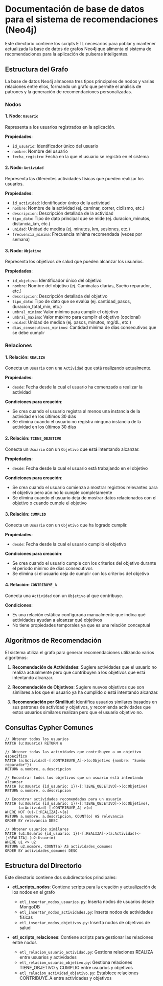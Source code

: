 # Documentación de base de datos para el sistema de recomendaciones (Neo4j)

Este directorio contiene los scripts ETL necesarios para poblar y mantener actualizada la base de datos de grafos Neo4j que alimenta el sistema de recomendaciones para la aplicación de pulseras inteligentes.

## Estructura del Grafo

La base de datos Neo4j almacena tres tipos principales de nodos y varias relaciones entre ellos, formando un grafo que permite el análisis de patrones y la generación de recomendaciones personalizadas.

### Nodos

#### 1. Nodo: `Usuario`

Representa a los usuarios registrados en la aplicación.

**Propiedades**:
- `id_usuario`: Identificador único del usuario
- `nombre`: Nombre del usuario
- `fecha_registro`: Fecha en la que el usuario se registró en el sistema

#### 2. Nodo: `Actividad`

Representa las diferentes actividades físicas que pueden realizar los usuarios.

**Propiedades**:
- `id_actividad`: Identificador único de la actividad
- `nombre`: Nombre de la actividad (ej. caminar, correr, ciclismo, etc.)
- `descripcion`: Descripción detallada de la actividad
- `tipo_dato`: Tipo de dato principal que se mide (ej. duracion_minutos, distancia_km, etc.)
- `unidad`: Unidad de medida (ej. minutos, km, sesiones, etc.)
- `frecuencia_minima`: Frecuencia mínima recomendada (veces por semana)

#### 3. Nodo: `Objetivo`

Representa los objetivos de salud que pueden alcanzar los usuarios.

**Propiedades**:
- `id_objetivo`: Identificador único del objetivo
- `nombre`: Nombre del objetivo (ej. Caminatas diarias, Sueño reparador, etc.)
- `descripcion`: Descripción detallada del objetivo
- `tipo_dato`: Tipo de dato que se evalúa (ej. cantidad_pasos, duracion_total_min, etc.)
- `umbral_minimo`: Valor mínimo para cumplir el objetivo
- `umbral_maximo`: Valor máximo para cumplir el objetivo (opcional)
- `unidad`: Unidad de medida (ej. pasos, minutos, mg/dL, etc.)
- `dias_consecutivos_minimos`: Cantidad mínima de días consecutivos que se debe cumplir

### Relaciones

#### 1. Relación: `REALIZA`

Conecta un `Usuario` con una `Actividad` que está realizando actualmente.

**Propiedades**:
- `desde`: Fecha desde la cual el usuario ha comenzado a realizar la actividad

**Condiciones para creación**:
- Se crea cuando el usuario registra al menos una instancia de la actividad en los últimos 30 días
- Se elimina cuando el usuario no registra ninguna instancia de la actividad en los últimos 30 días

#### 2. Relación: `TIENE_OBJETIVO`

Conecta un `Usuario` con un `Objetivo` que está intentando alcanzar.

**Propiedades**:
- `desde`: Fecha desde la cual el usuario está trabajando en el objetivo

**Condiciones para creación**:
- Se crea cuando el usuario comienza a mostrar registros relevantes para el objetivo pero aún no lo cumple completamente
- Se elimina cuando el usuario deja de mostrar datos relacionados con el objetivo o cuando cumple el objetivo

#### 3. Relación: `CUMPLIO`

Conecta un `Usuario` con un `Objetivo` que ha logrado cumplir.

**Propiedades**:
- `desde`: Fecha desde la cual el usuario cumplió el objetivo

**Condiciones para creación**:
- Se crea cuando el usuario cumple con los criterios del objetivo durante el período mínimo de días consecutivos
- Se elimina si el usuario deja de cumplir con los criterios del objetivo

#### 4. Relación: `CONTRIBUYE_A`

Conecta una `Actividad` con un `Objetivo` al que contribuye.

**Condiciones**:
- Es una relación estática configurada manualmente que indica qué actividades ayudan a alcanzar qué objetivos
- No tiene propiedades temporales ya que es una relación conceptual

## Algoritmos de Recomendación

El sistema utiliza el grafo para generar recomendaciones utilizando varios algoritmos:

1. **Recomendación de Actividades**: Sugiere actividades que el usuario no realiza actualmente pero que contribuyen a los objetivos que está intentando alcanzar.

2. **Recomendación de Objetivos**: Sugiere nuevos objetivos que son similares a los que el usuario ya ha cumplido o está intentando alcanzar.

3. **Recomendación por Similitud**: Identifica usuarios similares basados en sus patrones de actividad y objetivos, y recomienda actividades que estos usuarios similares realizan pero que el usuario objetivo no.

## Consultas Cypher Comunes

```cypher
// Obtener todos los usuarios
MATCH (u:Usuario) RETURN u

// Obtener todas las actividades que contribuyen a un objetivo específico
MATCH (a:Actividad)-[:CONTRIBUYE_A]->(o:Objetivo {nombre: "Sueño reparador"})
RETURN a.nombre, a.descripcion

// Encontrar todos los objetivos que un usuario está intentando alcanzar
MATCH (u:Usuario {id_usuario: 1})-[:TIENE_OBJETIVO]->(o:Objetivo)
RETURN o.nombre, o.descripcion

// Encontrar actividades recomendadas para un usuario
MATCH (u:Usuario {id_usuario: 1})-[:TIENE_OBJETIVO]->(o:Objetivo),
      (a:Actividad)-[:CONTRIBUYE_A]->(o)
WHERE NOT (u)-[:REALIZA]->(a)
RETURN a.nombre, a.descripcion, COUNT(o) AS relevancia
ORDER BY relevancia DESC

// Obtener usuarios similares
MATCH (u1:Usuario {id_usuario: 1})-[:REALIZA]->(a:Actividad)<-[:REALIZA]-(u2:Usuario)
WHERE u1 <> u2
RETURN u2.nombre, COUNT(a) AS actividades_comunes
ORDER BY actividades_comunes DESC
```

## Estructura del Directorio

Este directorio contiene dos subdirectorios principales:

- **etl_scripts_nodos**: Contiene scripts para la creación y actualización de los nodos en el grafo
  - `etl_insertar_nodos_usuarios.py`: Inserta nodos de usuarios desde MongoDB
  - `etl_insertar_nodos_actividades.py`: Inserta nodos de actividades físicas
  - `etl_insertar_nodos_objetivos.py`: Inserta nodos de objetivos de salud

- **etl_scripts_relaciones**: Contiene scripts para gestionar las relaciones entre nodos
  - `etl_relacion_usuario_actividad.py`: Gestiona relaciones REALIZA entre usuarios y actividades
  - `etl_relacion_usuario_objetivo.py`: Gestiona relaciones TIENE_OBJETIVO y CUMPLIO entre usuarios y objetivos
  - `etl_relacion_actividad_objetivo.py`: Establece relaciones CONTRIBUYE_A entre actividades y objetivos
